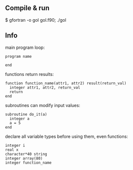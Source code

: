 ## Compile & run

$ gfortran -o gol gol.f90; ./gol

## Info

main program loop:

    program name

    end

functions return results:

    function function_name(attr1, attr2) result(return_val)
      integer attr1, attr2, return_val
      return
    end

subroutines can modify input values:

    subroutine do_it(a)
      integer a
      a = 5
    end

declare all variable types before using them, even functions:

    integer i
    real x
    character*40 string
    integer array(80)
    integer function_name